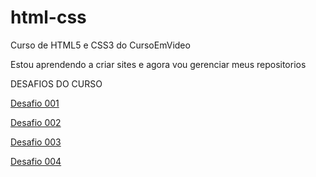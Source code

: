 # html-css
Curso de HTML5 e CSS3 do CursoEmVideo

Estou aprendendo a criar sites e agora vou gerenciar meus repositorios


DESAFIOS DO CURSO

<a href="https://cromaxil.github.io/html-css/desafios/ds001/index.html" target="_blank">Desafio 001</a>

<a href="https://cromaxil.github.io/html-css/desafios/ds002/index.html" target="_blank">Desafio 002</a>

<a href="https://cromaxil.github.io/html-css/desafios/ds003/index.html" target="_blank">Desafio 003</a>

<a href="https://cromaxil.github.io/html-css/desafios/ds004/index.html" target="_blank">Desafio 004</a>